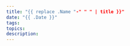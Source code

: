```yaml
---
title: "{{ replace .Name "-" " " | title }}"
date: "{{ .Date }}"
tags:
topics:
description:
---
```

